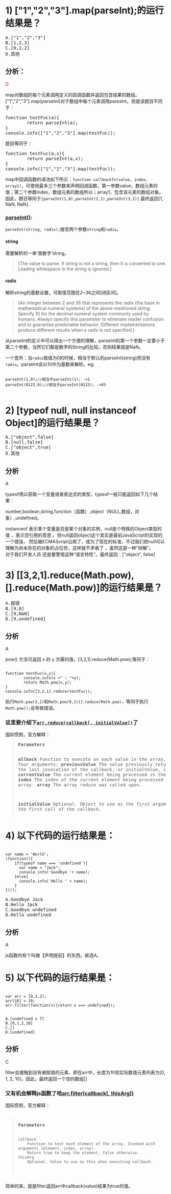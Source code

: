 
<h1>1)  ["1","2","3"].map(parseInt);的运行结果是？</h1>
<pre>A.["1","2","3"]
B.[1,2,3]
C.[0,1,2]
D.其他</pre>
<h2>分析：</h2>
<p style="color:red;">D</p>
map对数组的每个元素调用定义的回调函数并返回包含结果的数组。["1","2","3"].map(parseInt)对于数组中每个元素调用paresInt。但是该题目不同于：<pre>
function testFuc(a){
        return parseInt(a);
}
console.info(["1","2","3"].map(testFuc));</pre>
题目等同于：
<pre>
function testFuc(a,x){
        return parseInt(a,x);
}
console.info(["1","2","3"].map(testFuc));</pre>
map中回调函数的语法如下所示：<code>function callbackfn(value, index, array1)</code>，可使用最多三个参数来声明回调函数。第一参数value，数组元素的值；第二个参数index，数组元素的数组所以；array1，包含该元素的数组对象。
因此，题目等同于<code>[parseInt(1,0),parseInt(2,1),parseInt(3,2)]</code>
最终返回[1, NaN, NaN].
<h3><a href="https://developer.mozilla.org/en-US/docs/Web/JavaScript/Reference/Global_Objects/parseInt" target="_blank">parseInt()</a>:</h3>
<code>parseInt(string, radix);</code>接受两个参数<code>string</code>和<code>radix</code>。
<h4>string</h4>
需要解析的一串‘类数字’string。<blockquote>(The value to parse. If string is not a string, then it is converted to one. Leading whitespace in the string is ignored.)</blockquote>
<h4>radix</h4>
解析string的基数设置，可取值范围在2~36之间[闭区间]。<blockquote>(An integer between 2 and 36 that represents the radix (the base in mathematical numeral systems) of the above mentioned string. Specify 10 for the decimal numeral system commonly used by humans. Always specify this parameter to eliminate reader confusion and to guarantee predictable behavior. Different implementations produce different results when a radix is not specified.)</blockquote>
<p>从parseInt的定义中可以得出一个方便的理解，parseInt的第一个参数一定要小于第二个参数，当然它们都是数字的String的比较。否则结果就是NaN。</p>
<p>一个意外：当<code>radix</code>取值为0的时候，相当于默认的parseInt(string)而没有<code>radix</code>。parseInt会以10作为基数来解析。eg:</p>
<pre><code>
parseInt(1,0);//相当于parseInt(1); ->1
parseInt(0123,0);//相当于parseInt(0123); ->83
</code>
</pre>
<h1>2)  [typeof null, null instanceof Object]的运行结果是？</h1>
<pre>
A.["object",false]
B.[null,false]
C.["object",true]
D.其他
</pre>
<h2>分析</h2>
<p>A</p>
typeof用以获取一个变量或者表达式的类型，typeof一般只能返回如下几个结果：
<p>number,boolean,string,function（函数）,object（NULL,数组，对象）,undefined。</p>
instanceof 表示某个变量是否是某个对象的实例，null是个特殊的Object类型的值 ，表示空引用的意思 。但null返回object这个其实是最初JavaScript的实现的一个错误， 
然后被ECMAScript沿用了，成为了现在的标准，不过我们把null可以理解为尚未存在的对象的占位符，这样就不矛盾了 ，虽然这是一种“辩解”。<br>
对于我们开发人员 还是要警惕这种“语言特性”。最终返回：["object", false]
<h1>3) [[3,2,1].reduce(Math.pow),[].reduce(Math.pow)]的运行结果是？</h1>
<pre>
A.报错
B.[9,0]
C.[9,NaN]
D.[9,undefined]
</pre>
<h2>分析</h2>
<p>A</p>
pow() 方法可返回 x 的 y 次幂的值。[3,2,1].reduce(Math.pow);等同于：
<pre><code>
function testFuc(x,y){
        console.info(x +" : "+y);
        return Math.pow(x,y);
}
console.info([3,2,1].reduce(testFuc));
</code></pre>
执行<code>Math.pow(3,2)</code>和<code>Math.pow(9,1)</code，最终返回9。
但是要注意pow的参数都是必须的，<code>[].reduce(Math.pow)</code>，等同于执行<code>Math.pow();</code>会导致错误。
<h3>这里要介绍下<a href="https://developer.mozilla.org/en-US/docs/Web/JavaScript/Reference/Global_Objects/Array/Reduce" target="_blank"><code>arr.reduce(callback[, initialValue])</code></a>了</h3>
国际惯例，官方解释：
<blockquote><pre>
<b>Parameters</b>

<b>allback</b>
      Function to execute on each value in the array, taking four arguments:
      <b>previousValue</b>
         The value previously returned in the last invocation of the callback,
         or initialValue, if supplied.
      <b>currentValue</b>
         The current element being processed in the array.
      <b>index</b>
         The index of the current element being processed in the array.
      <b>array</b>
         The array reduce was called upon.
         
<b>initialValue</b>
      Optional. Object to use as the first argument to the first call of the callback.
</pre></blockquote>
<h1>4) 以下代码的运行结果是：</h1>
<pre><code>
var name = 'World';
(function(){
    if(typeof name === 'undefined'){
      var name = "Jack";
      console.info('Goodbye '+ name);
    }else{
      console.info('Hello ' + name);
    }
})();
</code></pre>
<pre>
A.Goodbye Jack
B.Hello Jack
C.Goodbye undefined
D.Hello undefined
</pre>
<h2>分析</h2>
<p>A</p>
<p>js函数内有个叫做【声明提前】的东西。故选A。</p>
<h1>5) 以下代码的运行结果是：</h1>
<pre><code>
var arr = [0,1,2];
arr[10] = 10;
arr.filter(function(x){return x === undefined});
</code></pre>
<pre><code>
A.[undefined x 7]
B.[0,1,2,10]
C.[]
D.[undefined]
</code></pre>
<h2>分析</h2>
<p>C</p>
<p>filter会接触到没有被赋值的元素，即在arr中，长度为10但实际数值元素列表为[0, 1, 2, 10]，因此，最终返回一个空的数组[]</p>
<h3>又有机会解释js函数了哈<a href="https://developer.mozilla.org/en-US/docs/Web/JavaScript/Reference/Global_Objects/Array/filter" target="_blank">arr.filter(callback[, thisArg])</a></h3>
国际惯例，官方解释：
<pre><blockquote>
<b>Parameters</b>

    callback
        Function to test each element of the array. Invoked with arguments (element, index, array). 
        Return true to keep the element, false otherwise.
    thisArg
        Optional. Value to use as this when executing callback.
</blockquote></pre>
<p>简单的来。就是filter返回arr中callback(value)结果为true的值。</p>
